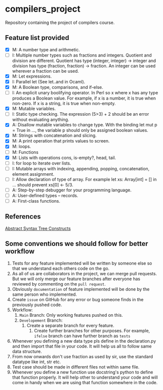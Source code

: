 # compilers_project
Repository containing the project of compilers course.

## Feature list provided
- [x] M: A number type and arithmetic.
- [ ] I: Multiple number types such as fractions and integers. Quotient and division are different. Quotient has type (integer, integer) -> integer and division has type (fraction, fraction) -> fraction. An integer can be used wherever a fraction can be used.
- [x] M: Let expressions.
- [x] I: Parallel let (See let..and in Ocaml).
- [x] M: A Boolean type, comparisons, and if-else.
- [ ] I: An explicit unary boolifying operator. In Perl so x where x has any type produces a Boolean value. For example, if x is a number, it is true when non-zero. If x is a string, it is true when non-empty.
- [x] M: Mutable variables.
- [ ] I: Static type checking. The expression (5>3) + 2 should be an error without evaluating anything.
- [x] A: Disallow mutable variables to change type. With the binding let mut p = True in ..., the variable p should only be assigned boolean values.
- [x] M: Strings with concatenation and slicing.
- [x] M: A print operation that prints values to screen.
- [x] M: loops.
- [ ] M: Functions
- [x] M: Lists with operations cons, is-empty?, head, tail.
- [ ] I: for loop to iterate over lists.
- [ ] I: Mutable arrays with indexing, appending, popping, concatenation, element assignment.
- [ ] I: Allow declaration of type of array. For example let xs: Array[int] = [] in ... should prevent xs[0] ← 5/3.
- [ ] A: Step-by-step debugger for your programming language.
- [ ] A: User-defined types – records.
- [ ] A: First-class functions.

## References
[Abstract Syntax Tree Constructs](https://docs.python.org/3/library/ast.html)

## Some conventions we should follow for better workflow
1. Tests for any feature implemented will be written by someone else so that we understand each others code on the go.
2. As all of us are collaborators in the project, we can merge pull requests. But we will only merge our feature branches after everyone has reviewed by commenting on the `pull request`.
3. Obviously `documentation` of feature implemented will be done by the same person who implemented.
4. Create `issue` on GitHub for any error or bug someone finds in the previously pushed code.
5. Workflow:
    1. `Main` Branch: Only working features pushed on this. 
    2. `Developement` Branch:
        1. Create a separate branch for every feature.
            1. Create further branches for other purposes. For example, `ifelse` branch can have further branch as `tests`
6. Whenever you defining a new data type pls define in the declaration.py and then import that file in your code. It will help us all to follow same data structure.
7. From now onwards don't use fraction as used by sir, use the standard datatype like int, str etc.
8. Test case should be made in different files not within same file.
9. Whenever you define a new function use docstring's python to define that function properly. It will help other to understand your code and will come in handy when we are using that function somewhere in the code.